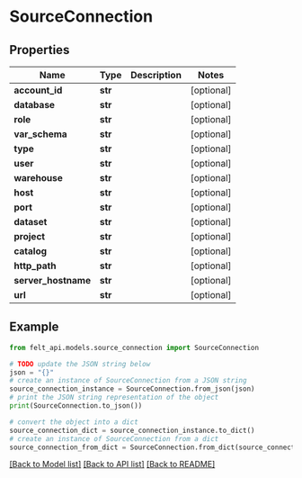 # SourceConnection


## Properties

Name | Type | Description | Notes
------------ | ------------- | ------------- | -------------
**account_id** | **str** |  | [optional] 
**database** | **str** |  | [optional] 
**role** | **str** |  | [optional] 
**var_schema** | **str** |  | [optional] 
**type** | **str** |  | [optional] 
**user** | **str** |  | [optional] 
**warehouse** | **str** |  | [optional] 
**host** | **str** |  | [optional] 
**port** | **str** |  | [optional] 
**dataset** | **str** |  | [optional] 
**project** | **str** |  | [optional] 
**catalog** | **str** |  | [optional] 
**http_path** | **str** |  | [optional] 
**server_hostname** | **str** |  | [optional] 
**url** | **str** |  | [optional] 

## Example

```python
from felt_api.models.source_connection import SourceConnection

# TODO update the JSON string below
json = "{}"
# create an instance of SourceConnection from a JSON string
source_connection_instance = SourceConnection.from_json(json)
# print the JSON string representation of the object
print(SourceConnection.to_json())

# convert the object into a dict
source_connection_dict = source_connection_instance.to_dict()
# create an instance of SourceConnection from a dict
source_connection_from_dict = SourceConnection.from_dict(source_connection_dict)
```
[[Back to Model list]](../README.md#documentation-for-models) [[Back to API list]](../README.md#documentation-for-api-endpoints) [[Back to README]](../README.md)


